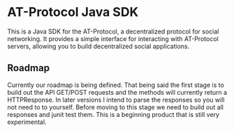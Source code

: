 # AT-Protocol Java SDK
This is a Java SDK for the AT-Protocol, a decentralized protocol for social networking. It provides a simple interface for interacting with AT-Protocol servers, allowing you to build decentralized social applications.

## Roadmap
Currently our roadmap is being defined. That being said the first stage is to build out the API GET/POST requests and the methods will currently return a HTTPResponse. In later versions I intend to parse the responses so you will not need to to yourself. Before moving to this stage we need to build out all responses and junit test them. This is a beginning product that is still very experimental.  
